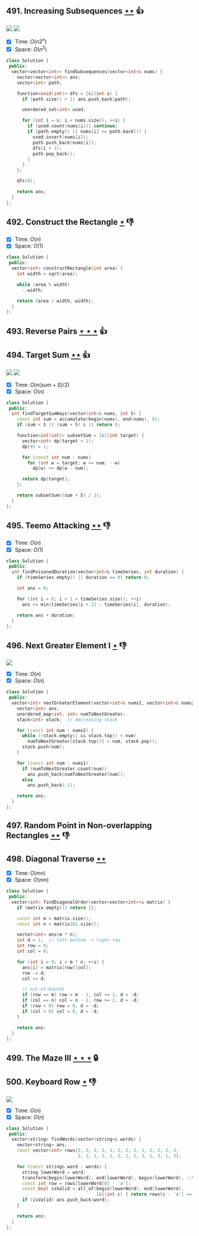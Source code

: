 ## 491. Increasing Subsequences [$\star\star$](https://leetcode.com/problems/increasing-subsequences) :thumbsup:

![](https://img.shields.io/badge/-Backtracking-D0104C.svg?style=flat-square) ![](https://img.shields.io/badge/-Depth%20First%20Search-86C166.svg?style=flat-square)

- [x] Time: $O(n2^n)$
- [x] Space: $O(n^2)$

```cpp
class Solution {
 public:
  vector<vector<int>> findSubsequences(vector<int>& nums) {
    vector<vector<int>> ans;
    vector<int> path;

    function<void(int)> dfs = [&](int s) {
      if (path.size() > 1) ans.push_back(path);

      unordered_set<int> used;

      for (int i = s; i < nums.size(); ++i) {
        if (used.count(nums[i])) continue;
        if (path.empty() || nums[i] >= path.back()) {
          used.insert(nums[i]);
          path.push_back(nums[i]);
          dfs(i + 1);
          path.pop_back();
        }
      }
    };

    dfs(0);

    return ans;
  }
};
```

## 492. Construct the Rectangle [$\star$](https://leetcode.com/problems/construct-the-rectangle) :thumbsdown:

- [x] Time: $O(n)$
- [x] Space: $O(1)$

```cpp
class Solution {
 public:
  vector<int> constructRectangle(int area) {
    int width = sqrt(area);

    while (area % width)
      --width;

    return {area / width, width};
  }
};
```

## 493. Reverse Pairs [$\star\star\star$](https://leetcode.com/problems/reverse-pairs) :thumbsup:

## 494. Target Sum [$\star\star$](https://leetcode.com/problems/target-sum) :thumbsup:

![](https://img.shields.io/badge/-Depth%20First%20Search-86C166.svg?style=flat-square) ![](https://img.shields.io/badge/-Dynamic%20Programming-113285.svg?style=flat-square)

- [x] Time: $O(n(sum + S) / 2)$
- [x] Space: $O(n)$

```cpp
class Solution {
 public:
  int findTargetSumWays(vector<int>& nums, int S) {
    const int sum = accumulate(begin(nums), end(nums), 0);
    if (sum < S || (sum + S) & 1) return 0;

    function<int(int)> subsetSum = [&](int target) {
      vector<int> dp(target + 1);
      dp[0] = 1;

      for (const int num : nums)
        for (int w = target; w >= num; --w)
          dp[w] += dp[w - num];

      return dp[target];
    };

    return subsetSum((sum + S) / 2);
  }
};
```

## 495. Teemo Attacking [$\star\star$](https://leetcode.com/problems/teemo-attacking) :thumbsdown:

- [x] Time: $O(n)$
- [x] Space: $O(1)$

```cpp
class Solution {
 public:
  int findPoisonedDuration(vector<int>& timeSeries, int duration) {
    if (timeSeries.empty() || duration == 0) return 0;

    int ans = 0;

    for (int i = 0; i + 1 < timeSeries.size(); ++i)
      ans += min(timeSeries[i + 1] - timeSeries[i], duration);

    return ans + duration;
  }
};
```

## 496. Next Greater Element I [$\star$](https://leetcode.com/problems/next-greater-element-i) :thumbsdown:

![](https://img.shields.io/badge/-Stack-E2943B.svg?style=flat-square)

- [x] Time: $O(n)$
- [x] Space: $O(n)$

```cpp
class Solution {
 public:
  vector<int> nextGreaterElement(vector<int>& nums1, vector<int>& nums2) {
    vector<int> ans;
    unordered_map<int, int> numToNextGreater;
    stack<int> stack;  // decreasing stack

    for (const int num : nums2) {
      while (!stack.empty() && stack.top() < num)
        numToNextGreater[stack.top()] = num, stack.pop();
      stack.push(num);
    }

    for (const int num : nums1)
      if (numToNextGreater.count(num))
        ans.push_back(numToNextGreater[num]);
      else
        ans.push_back(-1);

    return ans;
  }
};
```

## 497. Random Point in Non-overlapping Rectangles [$\star\star$](https://leetcode.com/problems/random-point-in-non-overlapping-rectangles) :thumbsdown:

## 498. Diagonal Traverse [$\star\star$](https://leetcode.com/problems/diagonal-traverse)

- [x] Time: $O(mn)$
- [x] Space: $O(mn)$

```cpp
class Solution {
 public:
  vector<int> findDiagonalOrder(vector<vector<int>>& matrix) {
    if (matrix.empty()) return {};

    const int m = matrix.size();
    const int n = matrix[0].size();

    vector<int> ans(m * n);
    int d = 1;  // left-bottom -> right-top
    int row = 0;
    int col = 0;

    for (int i = 0; i < m * n; ++i) {
      ans[i] = matrix[row][col];
      row -= d;
      col += d;

      // out-of-bounds
      if (row == m) row = m - 1, col += 2, d = -d;
      if (col == n) col = n - 1, row += 2, d = -d;
      if (row < 0) row = 0, d = -d;
      if (col < 0) col = 0, d = -d;
    }

    return ans;
  }
};
```

## 499. The Maze III [$\star\star\star$](https://leetcode.com/problems/the-maze-iii) 🔒

## 500. Keyboard Row [$\star$](https://leetcode.com/problems/keyboard-row) :thumbsdown:

![](https://img.shields.io/badge/-Hash%20Table-7BA23F.svg?style=flat-square)

- [x] Time: $O(n)$
- [x] Space: $O(n)$

```cpp
class Solution {
 public:
  vector<string> findWords(vector<string>& words) {
    vector<string> ans;
    const vector<int> rows{2, 3, 3, 2, 1, 2, 2, 2, 1, 2, 2, 2, 3,
                           3, 1, 1, 1, 1, 2, 1, 1, 3, 1, 3, 1, 3};

    for (const string& word : words) {
      string lowerWord = word;
      transform(begin(lowerWord), end(lowerWord), begin(lowerWord), ::tolower);
      const int row = rows[lowerWord[0] - 'a'];
      const bool isValid = all_of(begin(lowerWord), end(lowerWord),
                                  [&](int c) { return rows[c - 'a'] == row; });
      if (isValid) ans.push_back(word);
    }

    return ans;
  }
};
```
